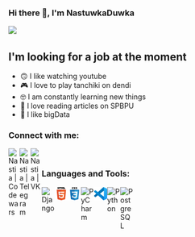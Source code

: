 ### Hi there 👋, I'm NastuwkaDuwka

![](https://www.codewars.com/users/Yankeegohome/badges/small)

## I'm looking for a job at the moment
- 🙃 I like watching youtube
- 🎮 I love to play tanchiki on dendi
- 🤓 I am constantly learning new things
- 📘 I love reading articles on SPBPU
- 🏓 I like bigData

### Connect with me:

[<img align="left" alt="Nastia | Codewars" width="22px" src="https://cdn4.iconfinder.com/data/icons/logos-brands-5/24/codewars-512.png" />][Codewars]
[<img align="left" alt="Nastia | Telegram" width="22px" src="https://cdn0.iconfinder.com/data/icons/font-awesome-brands-vol-2/512/telegram-512.png" />][Telegram]
[<img align="left" alt="Nastia | VK" width="22px" src="https://cdn.jsdelivr.net/npm/simple-icons@v3/icons/vk.svg" />][vk]

<br />

### Languages and Tools:

<img align="left" alt="Django" width="26px" src="https://office-guru.ru/wp-content/uploads/2021/11/python_django.png" />
<img align="left" alt="HTML5" width="26px" src="https://raw.githubusercontent.com/github/explore/80688e429a7d4ef2fca1e82350fe8e3517d3494d/topics/html/html.png" />
<img align="left" alt="CSS3" width="26px" src="https://raw.githubusercontent.com/github/explore/80688e429a7d4ef2fca1e82350fe8e3517d3494d/topics/css/css.png" />
<img align="left" alt="PyCharm" width="26px" src="https://upload.wikimedia.org/wikipedia/commons/thumb/1/1d/PyCharm_Icon.svg/1200px-PyCharm_Icon.svg.png" />
<img align="left" alt="Visual Studio Code" width="26px" src="https://raw.githubusercontent.com/github/explore/80688e429a7d4ef2fca1e82350fe8e3517d3494d/topics/visual-studio-code/visual-studio-code.png" />
<img align="left" alt="Python" width="26px" src="https://cdn4.iconfinder.com/data/icons/logos-and-brands/512/267_Python_logo-512.png" />
<img align="left" alt="PostgreSQL" width="26px" src="https://img.tehnomaks.ru/img/prod/full/1533641906_3.png" />


<br />
<br />


[Codewars]: https://www.codewars.com/users/Yankeegohome/
[Telegram]: https://t.me/dorofeeva18
[vk]: https://vk.com/anastasiadorofeeva18
